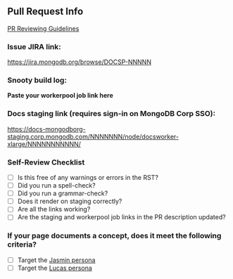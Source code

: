 ## Pull Request Info

[PR Reviewing Guidelines](https://github.com/mongodb/docs-java/blob/master/REVIEWING.md)

### Issue JIRA link:
https://jira.mongodb.org/browse/DOCSP-NNNNN

### Snooty build log:
**Paste your workerpool job link here**

### Docs staging link (requires sign-in on MongoDB Corp SSO):
https://docs-mongodborg-staging.corp.mongodb.com/NNNNNNN/node/docsworker-xlarge/NNNNNNNNNNN/

### Self-Review Checklist

- [ ] Is this free of any warnings or errors in the RST?
- [ ] Did you run a spell-check?
- [ ] Did you run a grammar-check?
- [ ] Does it render on staging correctly?
- [ ] Are all the links working?
- [ ] Are the staging and workerpool job links in the PR description updated?

### If your page documents a concept, does it meet the following criteria?

- [ ] Target the [Jasmin persona](https://drive.google.com/file/d/14FbBOLCVxwSP6M9BK4Nz1Ir9tzxT8_02/view)
- [ ] Target the [Lucas persona](https://drive.google.com/file/d/1J2vqJxo7ldv7OP_obA9Q-avf0o_ju4Lk/view)
